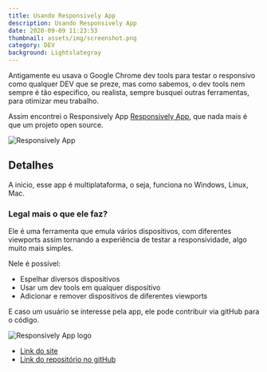 ```yaml
---
title: Usando Responsively App
description: Usando Responsively App
date: 2020-09-09 11:23:53
thumbnail: assets/img/screenshot.png
category: DEV
background: Lightslategray
---
```

Antigamente eu usava o Google Chrome dev tools para testar o responsivo como qualquer DEV que se preze, mas como sabemos, o dev tools nem sempre é tão especifico, ou realista, sempre busquei outras ferramentas, para otimizar meu trabalho.

Assim encontrei o Responsively App [Responsively App](https://responsively.app/), que nada mais é que um projeto open source.

![ Responsively App](assets/img/screenshot.png "Responsively App")

## **Detalhes**

A inicio, esse app é multiplataforma,  o seja, funciona no Windows, Linux, Mac.

### Legal mais o que ele faz?

Ele é uma ferramenta que emula vários dispositivos, com diferentes viewports assim tornando a experiência de testar a responsividade, algo muito mais simples.

Nele é possível:

* Espelhar diversos dispositivos
* Usar um dev tools em qualquer dispositivo
* Adicionar e remover dispositivos de diferentes viewports

E caso um usuário se interesse pela app, ele pode contribuir via gitHub para o código.

![ Responsively App logo](assets/img/teste.png " Responsively App logo")

* [Link do site](https://responsively.app/#Features)
* [Link do repositório no gitHub](https://github.com/responsively-org/responsively-app)